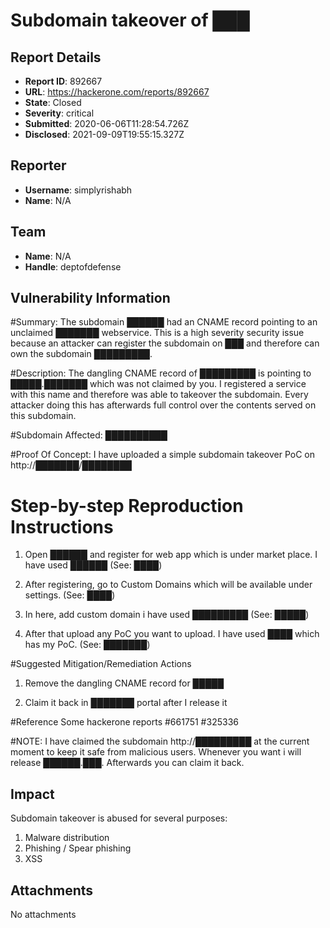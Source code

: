 # Subdomain takeover of ███

## Report Details
- **Report ID**: 892667
- **URL**: https://hackerone.com/reports/892667
- **State**: Closed
- **Severity**: critical
- **Submitted**: 2020-06-06T11:28:54.726Z
- **Disclosed**: 2021-09-09T19:55:15.327Z

## Reporter
- **Username**: simplyrishabh
- **Name**: N/A

## Team
- **Name**: N/A
- **Handle**: deptofdefense

## Vulnerability Information
#Summary:
The subdomain ██████ had an CNAME record pointing to an unclaimed ███████ webservice. This is a high severity security issue because an attacker can register the subdomain on ███ and therefore can own the subdomain  █████████.



#Description:
The dangling CNAME record of █████████  is pointing to █████.███████ which was not claimed by you. I registered a service with this name and therefore was able to takeover the subdomain. Every attacker doing this has afterwards full control over the contents served on this subdomain.



#Subdomain Affected: 
██████████




#Proof Of Concept:
I have uploaded a simple subdomain takeover PoC on http://███████/████████





# Step-by-step Reproduction Instructions
1. Open ██████ and register for web app which is under market place. I have used ██████  (See: ████)

2. After registering, go to Custom Domains which will be available under settings. (See: ████)

3. In here, add custom domain i have used █████████ (See: █████)

4. After that upload any PoC you want to upload. I have used ████ which has my PoC. (See: ███████)





#Suggested Mitigation/Remediation Actions
1. Remove the dangling CNAME record for █████

2. Claim it back in ███████ portal after I release it

#Reference
Some hackerone reports #661751 #325336

#NOTE:
I have claimed the subdomain http://█████████ at the current moment to keep it safe from malicious users. Whenever you want i will release ██████.███. Afterwards you can claim it back.

## Impact

Subdomain takeover is abused for several purposes:

1.	Malware distribution
2.	Phishing / Spear phishing
3.	XSS

## Attachments
No attachments
